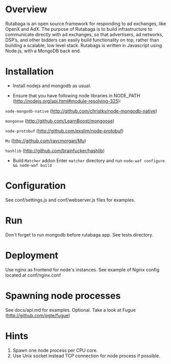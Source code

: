 # Overview

Rutabaga is an open source framework for responding to ad exchanges, like OpenX and AdX. The purpose of Rutabaga is to build infrastructure to communicate directly with ad exchanges, so that advertisers, ad networks, DSP’s, and other bidders can easily build functionality on top, rather than building a scalable, low level stack. Rutabags is written in Javascript using Node.js, with a MongoDB back end.


# Installation

  - Install nodejs and mongodb as usual.

  - Ensure that you have following node libraries in NODE_PATH (http://nodejs.org/api.html#module-resolving-325):

`node-mongodb-native` (http://github.com/christkv/node-mongodb-native)

`mongoose` (http://github.com/LearnBoost/mongoose)

`node-protobuf` (http://github.com/exslim/node-protobuf)

`Mu` (http://github.com/raycmorgan/Mu)

`hashlib` (http://github.com/brainfucker/hashlib)


 - Build `Matcher` addon
Enter `matcher` directory and run `node-waf configure && node-waf build`


# Configuration
See conf/settings.js and conf/webserver.js files for examples.

# Run
Don't forget to run mongodb before rutabaga app.
See tests directory.

# Deployment
Use nginx as frontend for node's instances.
See example of Nginx config located at conf/nginx.conf


# Spawning node processes
See docs/api.md for examples.
Optional. Take a look at Fugue (http://github.com/pgte/fugue)


# Hints
1. Spawn one node process per CPU core.
2. Use Unix socket instead TCP connection for node process if possible.